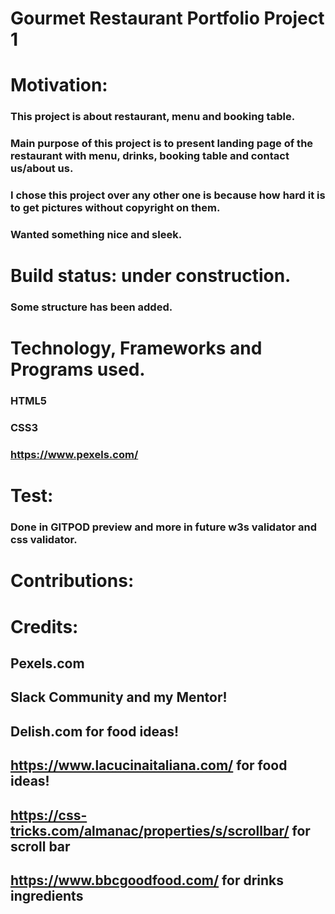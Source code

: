 # Gourmet Restaurant Portfolio Project 1


# Motivation:


### This project is about restaurant, menu and booking table. 
### Main purpose of this project is to present landing page of the restaurant with menu, drinks, booking table and contact us/about us.

### I chose this project over any other one is because how hard it is to get pictures without copyright on them. 
### Wanted something nice and sleek.



# Build status: under construction.
### Some structure has been added.



# Technology, Frameworks and Programs used.
### HTML5
### CSS3
### https://www.pexels.com/


# Test:
### Done in GITPOD preview and more in future w3s validator and css validator.


# Contributions:

##

# Credits:

## Pexels.com
## Slack Community and my Mentor!
## Delish.com for food ideas!
## https://www.lacucinaitaliana.com/ for food ideas!
## https://css-tricks.com/almanac/properties/s/scrollbar/ for scroll bar
## https://www.bbcgoodfood.com/ for drinks ingredients




